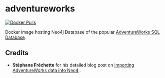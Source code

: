 # adventureworks
[![Docker Pulls](https://img.shields.io/docker/pulls/syedhassaanahmed/neo4j-adventureworks.svg)](https://hub.docker.com/r/syedhassaanahmed/neo4j-adventureworks/)

Docker image hosting Neo4j Database of the popular [AdventureWorks SQL Database](https://github.com/Microsoft/sql-server-samples/releases/tag/adventureworks).

## Credits
- **Stéphane Fréchette** for his detailed blog post on [Importing AdventureWorks data into Neo4j](https://stephanefrechette.com/importing-adventureworks-data-into-neo4j/#.WltaEKinE2w).
